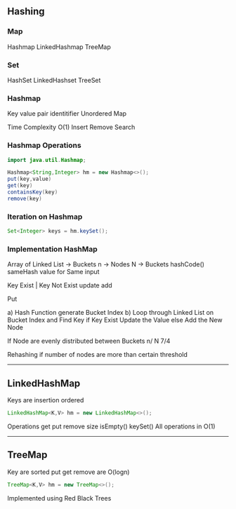 ## Hashing
### Map
  Hashmap
  LinkedHashmap
  TreeMap
### Set
  HashSet
  LinkedHashset
  TreeSet


### Hashmap 
  Key value pair
  identitifier 
  Unordered Map


  Time Complexity
  O(1)
  Insert 
  Remove
  Search 


### Hashmap Operations
```java
import java.util.Hashmap;

Hashmap<String,Integer> hm = new Hashmap<>();
put(key,value) 
get(key)
containsKey(key)
remove(key)
```


### Iteration on Hashmap
```java
Set<Integer> keys = hm.keySet();
```

### Implementation HashMap
Array of Linked List  -> Buckets
n -> Nodes 
N -> Buckets
hashCode()
sameHash value for Same input


Key Exist   | Key Not Exist
update          add


Put

a) Hash Function generate Bucket Index
b) Loop through Linked List  on Bucket Index and Find Key
    if Key Exist
      Update the Value
    else
      Add the New Node

If Node are evenly distributed between Buckets
n/ N 7/4 


Rehashing if number of nodes are more than certain threshold


--- 

## LinkedHashMap 
Keys are insertion ordered

```java
LinkedHashMap<K,V> hm = new LinkedHashMap<>();
```

Operations
get
put
remove
size
isEmpty()
keySet()
All operations in O(1)

---
## TreeMap
Key are sorted
put get remove are O(logn)
```java
TreeMap<K,V> hm = new TreeMap<>();
```
Implemented using Red Black Trees
